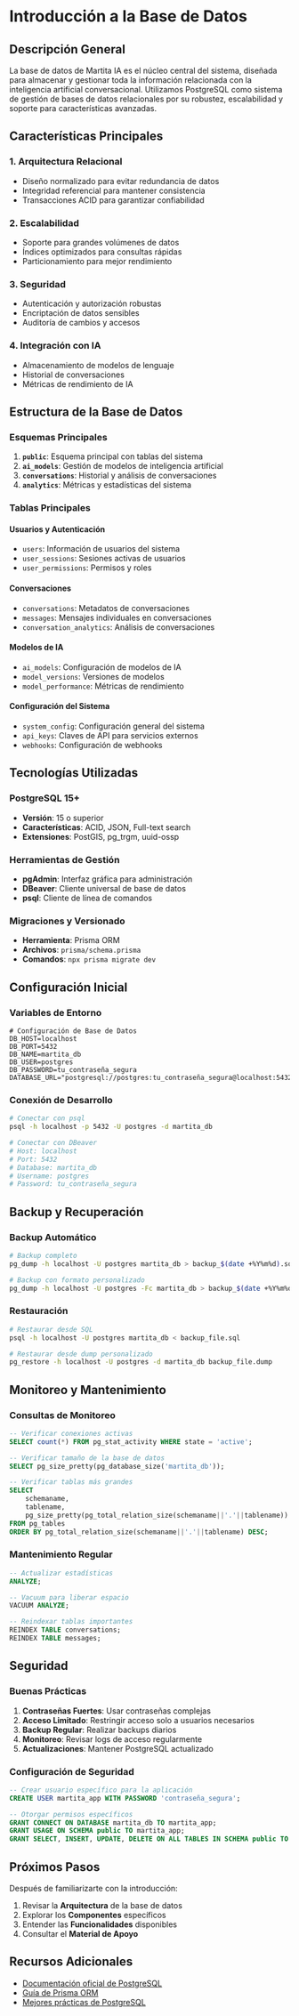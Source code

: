 # Introducción a la Base de Datos

## Descripción General

La base de datos de Martita IA es el núcleo central del sistema, diseñada para almacenar y gestionar toda la información relacionada con la inteligencia artificial conversacional. Utilizamos PostgreSQL como sistema de gestión de bases de datos relacionales por su robustez, escalabilidad y soporte para características avanzadas.

## Características Principales

### 1. **Arquitectura Relacional**
- Diseño normalizado para evitar redundancia de datos
- Integridad referencial para mantener consistencia
- Transacciones ACID para garantizar confiabilidad

### 2. **Escalabilidad**
- Soporte para grandes volúmenes de datos
- Índices optimizados para consultas rápidas
- Particionamiento para mejor rendimiento

### 3. **Seguridad**
- Autenticación y autorización robustas
- Encriptación de datos sensibles
- Auditoría de cambios y accesos

### 4. **Integración con IA**
- Almacenamiento de modelos de lenguaje
- Historial de conversaciones
- Métricas de rendimiento de IA

## Estructura de la Base de Datos

### Esquemas Principales

1. **`public`**: Esquema principal con tablas del sistema
2. **`ai_models`**: Gestión de modelos de inteligencia artificial
3. **`conversations`**: Historial y análisis de conversaciones
4. **`analytics`**: Métricas y estadísticas del sistema

### Tablas Principales

#### Usuarios y Autenticación
- `users`: Información de usuarios del sistema
- `user_sessions`: Sesiones activas de usuarios
- `user_permissions`: Permisos y roles

#### Conversaciones
- `conversations`: Metadatos de conversaciones
- `messages`: Mensajes individuales en conversaciones
- `conversation_analytics`: Análisis de conversaciones

#### Modelos de IA
- `ai_models`: Configuración de modelos de IA
- `model_versions`: Versiones de modelos
- `model_performance`: Métricas de rendimiento

#### Configuración del Sistema
- `system_config`: Configuración general del sistema
- `api_keys`: Claves de API para servicios externos
- `webhooks`: Configuración de webhooks

## Tecnologías Utilizadas

### PostgreSQL 15+
- **Versión**: 15 o superior
- **Características**: ACID, JSON, Full-text search
- **Extensiones**: PostGIS, pg_trgm, uuid-ossp

### Herramientas de Gestión
- **pgAdmin**: Interfaz gráfica para administración
- **DBeaver**: Cliente universal de base de datos
- **psql**: Cliente de línea de comandos

### Migraciones y Versionado
- **Herramienta**: Prisma ORM
- **Archivos**: `prisma/schema.prisma`
- **Comandos**: `npx prisma migrate dev`

## Configuración Inicial

### Variables de Entorno

```env
# Configuración de Base de Datos
DB_HOST=localhost
DB_PORT=5432
DB_NAME=martita_db
DB_USER=postgres
DB_PASSWORD=tu_contraseña_segura
DATABASE_URL="postgresql://postgres:tu_contraseña_segura@localhost:5432/martita_db"
```

### Conexión de Desarrollo

```bash
# Conectar con psql
psql -h localhost -p 5432 -U postgres -d martita_db

# Conectar con DBeaver
# Host: localhost
# Port: 5432
# Database: martita_db
# Username: postgres
# Password: tu_contraseña_segura
```

## Backup y Recuperación

### Backup Automático

```bash
# Backup completo
pg_dump -h localhost -U postgres martita_db > backup_$(date +%Y%m%d).sql

# Backup con formato personalizado
pg_dump -h localhost -U postgres -Fc martita_db > backup_$(date +%Y%m%d).dump
```

### Restauración

```bash
# Restaurar desde SQL
psql -h localhost -U postgres martita_db < backup_file.sql

# Restaurar desde dump personalizado
pg_restore -h localhost -U postgres -d martita_db backup_file.dump
```

## Monitoreo y Mantenimiento

### Consultas de Monitoreo

```sql
-- Verificar conexiones activas
SELECT count(*) FROM pg_stat_activity WHERE state = 'active';

-- Verificar tamaño de la base de datos
SELECT pg_size_pretty(pg_database_size('martita_db'));

-- Verificar tablas más grandes
SELECT 
    schemaname,
    tablename,
    pg_size_pretty(pg_total_relation_size(schemaname||'.'||tablename)) as size
FROM pg_tables 
ORDER BY pg_total_relation_size(schemaname||'.'||tablename) DESC;
```

### Mantenimiento Regular

```sql
-- Actualizar estadísticas
ANALYZE;

-- Vacuum para liberar espacio
VACUUM ANALYZE;

-- Reindexar tablas importantes
REINDEX TABLE conversations;
REINDEX TABLE messages;
```

## Seguridad

### Buenas Prácticas

1. **Contraseñas Fuertes**: Usar contraseñas complejas
2. **Acceso Limitado**: Restringir acceso solo a usuarios necesarios
3. **Backup Regular**: Realizar backups diarios
4. **Monitoreo**: Revisar logs de acceso regularmente
5. **Actualizaciones**: Mantener PostgreSQL actualizado

### Configuración de Seguridad

```sql
-- Crear usuario específico para la aplicación
CREATE USER martita_app WITH PASSWORD 'contraseña_segura';

-- Otorgar permisos específicos
GRANT CONNECT ON DATABASE martita_db TO martita_app;
GRANT USAGE ON SCHEMA public TO martita_app;
GRANT SELECT, INSERT, UPDATE, DELETE ON ALL TABLES IN SCHEMA public TO martita_app;
```

## Próximos Pasos

Después de familiarizarte con la introducción:

1. Revisar la **Arquitectura** de la base de datos
2. Explorar los **Componentes** específicos
3. Entender las **Funcionalidades** disponibles
4. Consultar el **Material de Apoyo**

## Recursos Adicionales

- [Documentación oficial de PostgreSQL](https://www.postgresql.org/docs/)
- [Guía de Prisma ORM](https://www.prisma.io/docs/)
- [Mejores prácticas de PostgreSQL](https://www.postgresql.org/docs/current/admin.html) 